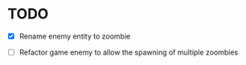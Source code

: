 # TODO

- [X] Rename enemy entity to zoombie
- [ ] Refactor game enemy to allow the spawning of multiple zoombies
  